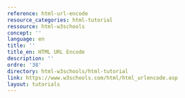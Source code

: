 ```yaml
---
reference: html-url-encode
resource_categories: html-tutorial
ressource: html-w3schools
concept: ''
language: en
title: ''
title_en: HTML URL Encode
description: ''
ordre: '38'
directory: html-w3schools/html-tutorial
link: https://www.w3schools.com/html/html_urlencode.asp
layout: tutorials
---
```

